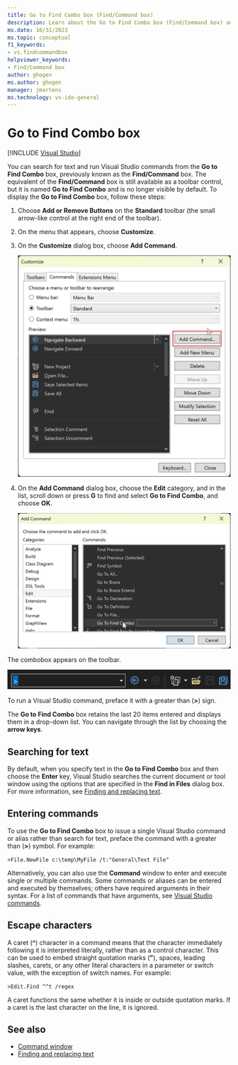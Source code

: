 ```yaml
---
title: Go to Find Combo box (Find/Command box)
description: Learn about the Go to Find Combo box (Find/Command box) and how you can use it to search for text and run Visual Studio commands.
ms.date: 10/31/2023
ms.topic: conceptual
f1_keywords:
- vs.findcommandbox
helpviewer_keywords:
- Find/Command box
author: ghogen
ms.author: ghogen
manager: jmartens
ms.technology: vs-ide-general
---
```

# Go to Find Combo box

 [!INCLUDE [Visual Studio](~/includes/applies-to-version/vs-windows-only.md)]

You can search for text and run Visual Studio commands from the **Go to Find Combo** box, previously known as the **Find/Command** box. The equivalent of the **Find/Command** box is still available as a toolbar control, but it is named **Go to Find Combo** and is no longer visible by default. To display the **Go to Find Combo** box, follow these steps:

1. Choose **Add or Remove Buttons** on the **Standard** toolbar (the small arrow-like control at the right end of the toolbar).
1. On the menu that appears, choose **Customize**.
1. On the **Customize** dialog box, choose **Add Command**.

   ![Screenshot of the Customize dialog box, showing the Add Command button.](./media/vs-2022/customize-toolbar-add-command.png)

1. On the **Add Command** dialog box, choose the **Edit** category, and in the list, scroll down or press **G** to find and select **Go to Find Combo**, and choose **OK**.

   ![Screenshot of the Add Command dialog box, showing the Go to Find Combo item.](./media/vs-2022/add-command-go-to-find-combo.png)

The combobox appears on the toolbar.

   ![Screenshot of Go to Find Combo Box on the Standard Toolbar.](./media/vs-2022/got-to-find-combo-box.png)

To run a Visual Studio command, preface it with a greater than (**>**) sign.

The **Go to Find Combo** box retains the last 20 items entered and displays them in a drop-down list. You can navigate through the list by choosing the **arrow keys**.

## Searching for text

By default, when you specify text in the **Go to Find Combo** box and then choose the **Enter** key, Visual Studio searches the current document or tool window using the options that are specified in the **Find in Files** dialog box. For more information, see [Finding and replacing text](../ide/finding-and-replacing-text.md).

## Entering commands

To use the **Go to Find Combo** box to issue a single Visual Studio command or alias rather than search for text, preface the command with a greater than (**>**) symbol. For example:

```
>File.NewFile c:\temp\MyFile /t:"General\Text File"
```

Alternatively, you can also use the **Command** window to enter and execute single or multiple commands. Some commands or aliases can be entered and executed by themselves; others have required arguments in their syntax. For a list of commands that have arguments, see [Visual Studio commands](../ide/reference/visual-studio-commands.md).

## Escape characters

A caret (**^**) character in a command means that the character immediately following it is interpreted literally, rather than as a control character. This can be used to embed straight quotation marks (**"**), spaces, leading slashes, carets, or any other literal characters in a parameter or switch value, with the exception of switch names. For example:

```
>Edit.Find ^^t /regex
```

A caret functions the same whether it is inside or outside quotation marks. If a caret is the last character on the line, it is ignored.

## See also

- [Command window](../ide/reference/command-window.md)
- [Finding and replacing text](../ide/finding-and-replacing-text.md)
